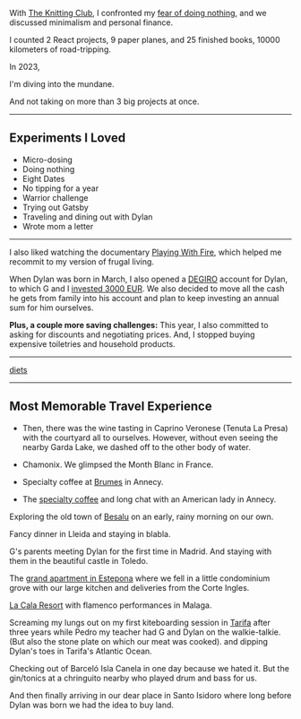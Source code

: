 With [The Knitting Club](https://www.mirhamasala.com/the-knitting-club), I confronted my [fear of doing nothing](https://www.mirhamasala.com/the-fear-list), and we discussed minimalism and personal finance.

I counted 2 React projects, 9 paper planes, and 25 finished books, 10000 kilometers of road-tripping.

In 2023,

I'm diving into the mundane.

And not taking on more than 3 big projects at once.

---

## Experiments I Loved

- Micro-dosing
- Doing nothing
- Eight Dates
- No tipping for a year
- Warrior challenge
- Trying out Gatsby
- Traveling and dining out with Dylan
- Wrote mom a letter

---

I also liked watching the documentary [Playing With Fire](https://www.playingwithfire.co/the-documentary), which helped me recommit to my version of frugal living.

When Dylan was born in March, I also opened a [DEGIRO](https://www.degiro.com/) account for Dylan, to which G and I [invested 3000 EUR](https://paulmerriman.com/how-time-can-turn-3000-into-50-million/). We also decided to move all the cash he gets from family into his account and plan to keep investing an annual sum for him ourselves.

**Plus, a couple more saving challenges:** This year, I also committed to asking for discounts and negotiating prices. And, I stopped buying expensive toiletries and household products.

---

[diets](/letters/heal-111222)

---

## Most Memorable Travel Experience

- Then, there was the wine tasting in Caprino Veronese (Tenuta La Presa) with the courtyard all to ourselves. However, without even seeing the nearby Garda Lake, we dashed off to the other body of water.

- Chamonix. We glimpsed the Month Blanc in France.

- Specialty coffee at [Brumes](https://goo.gl/maps/YWzm2LQA1FTrJfVn7) in Annecy.

- The [specialty coffee](https://goo.gl/maps/RVG3V3xhTn2nfveL8) and long chat with an American lady in Annecy.

Exploring the old town of [Besalu](https://goo.gl/maps/vTDz4rR5GBtiejVR7) on an early, rainy morning on our own.

Fancy dinner in Lleida and staying in blabla.

G's parents meeting Dylan for the first time in Madrid. And staying with them in the beautiful castle in Toledo.

The [grand apartment in Estepona](https://goo.gl/maps/XuG8VVdHLieicpPu7) where we fell in a little condominium grove with our large kitchen and deliveries from the Corte Ingles.

[La Cala Resort](https://goo.gl/maps/LNM7v7ubZ1EXAFZq5) with flamenco performances in Malaga.

Screaming my lungs out on my first kiteboarding session in [Tarifa](https://goo.gl/maps/AqK9W4Ryw6eEVZWG6) after three years while Pedro my teacher had G and Dylan on the walkie-talkie. (But also the stone plate on which our meat was cooked). and dipping Dylan's toes in Tarifa's Atlantic Ocean.

Checking out of Barceló Isla Canela in one day because we hated it. But the gin/tonics at a chringuito nearby who played drum and bass for us.

And then finally arriving in our dear place in Santo Isidoro where long before Dylan was born we had the idea to buy land.
